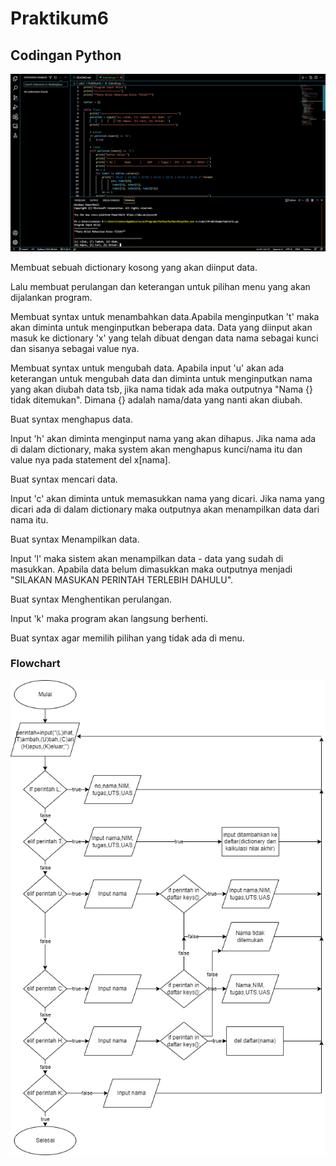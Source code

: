# Praktikum6
## Codingan Python
![Gambar 1](screenshoot/ss2.png)

Membuat sebuah dictionary kosong yang akan diinput data.

Lalu membuat perulangan dan keterangan untuk pilihan menu yang akan dijalankan program.

Membuat syntax untuk menambahkan data.Apabila menginputkan 't' maka akan diminta untuk menginputkan beberapa data. Data yang diinput akan masuk ke dictionary 'x' yang telah dibuat dengan data nama sebagai kunci dan sisanya sebagai value nya.

Membuat syntax untuk mengubah data. Apabila input 'u' akan ada keterangan untuk mengubah data dan diminta untuk menginputkan nama yang akan diubah data tsb, jika nama tidak ada maka outputnya "Nama {} tidak ditemukan". Dimana {} adalah nama/data yang nanti akan diubah.

Buat syntax menghapus data.

Input 'h' akan diminta menginput nama yang akan dihapus. Jika nama ada di dalam dictionary, maka system akan menghapus kunci/nama itu dan value nya pada statement del x[nama].

Buat syntax mencari data.

Input 'c' akan diminta untuk memasukkan nama yang dicari. Jika nama yang dicari ada di dalam dictionary maka outputnya akan menampilkan data dari nama itu.

Buat syntax Menampilkan data.

Input 'l' maka sistem akan menampilkan data - data yang sudah di masukkan. Apabila data belum dimasukkan maka outputnya menjadi "SILAKAN MASUKAN PERINTAH TERLEBIH DAHULU".

Buat syntax Menghentikan perulangan.

Input 'k' maka program akan langsung berhenti.

Buat syntax agar memilih pilihan yang tidak ada di menu.
### Flowchart
![Gambar 2](screenshoot/ss1.png)